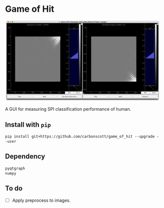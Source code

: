 # Game of Hit

![](./figures/goh.png)

A GUI for measuring SPI classification performance of human. 


## Install with `pip`

```
pip install git+https://github.com/carbonscott/game_of_hit --upgrade --user
```


## Dependency

```
pyqtgraph
numpy
```


## To do

- [ ] Apply preprocess to images.
